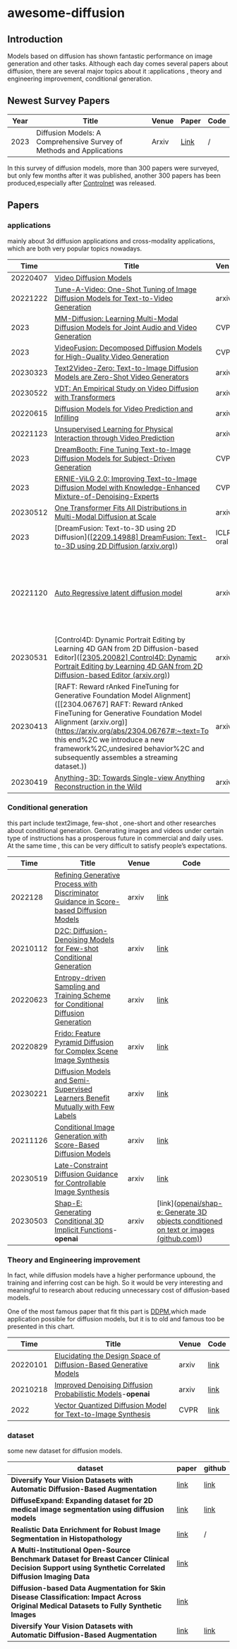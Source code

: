 # awesome-diffusion





## Introduction

Models based on diffusion has shown fantastic performance on image generation and other tasks. Although each day comes several papers about diffusion, there are several major topics about it :applications , theory and engineering improvement, conditional generation. 



## Newest Survey Papers

| Year | Title                                                        | Venue | Paper                                   | Code |
| ---- | ------------------------------------------------------------ | ----- | --------------------------------------- | ---- |
| 2023 | Diffusion Models: A Comprehensive Survey of Methods and Applications | Arxiv | [Link](https://github.com/YangLing0818) | /    |

In this survey of diffusion models, more than 300 papers were surveyed, but only few months after it was published, another 300 papers has been produced,especially after [Controlnet](https://arxiv.org/abs/2210.09643) was released. 

## Papers

### applications 

mainly about 3d diffusion applications and cross-modality applications, which are both very popular topics nowadays. 

| Time     | Title                                                        | Venue     | Code                                                         |
| -------- | ------------------------------------------------------------ | --------- | ------------------------------------------------------------ |
| 20220407 | [Video Diffusion Models](https://arxiv.org/pdf/2204.03458v2.pdf) |           | [link](https://paperswithcode.com/paper/video-diffusion-models#code) |
| 20221222 | [Tune-A-Video: One-Shot Tuning of Image Diffusion Models for Text-to-Video Generation](https://paperswithcode.com/paper/tune-a-video-one-shot-tuning-of-image) | arxiv     | [link]()                                                     |
| 2023     | [MM-Diffusion: Learning Multi-Modal Diffusion Models for Joint Audio and Video Generation](https://paperswithcode.com/paper/mm-diffusion-learning-multi-modal-diffusion) | CVPR      | [link](https://paperswithcode.com/paper/mm-diffusion-learning-multi-modal-diffusion#code) |
| 2023     | [VideoFusion: Decomposed Diffusion Models for High-Quality Video Generation](https://paperswithcode.com/paper/decomposed-diffusion-models-for-high-quality) | CVPR      | [link](https://paperswithcode.com/paper/decomposed-diffusion-models-for-high-quality#code) |
| 20230323 | [Text2Video-Zero: Text-to-Image Diffusion Models are Zero-Shot Video Generators](https://paperswithcode.com/paper/text2video-zero-text-to-image-diffusion) | arxiv     | [link](https://paperswithcode.com/paper/text2video-zero-text-to-image-diffusion#code) |
| 20230522 | [VDT: An Empirical Study on Video Diffusion with Transformers](https://paperswithcode.com/paper/vdt-an-empirical-study-on-video-diffusion) | arxiv     | [link](https://paperswithcode.com/paper/vdt-an-empirical-study-on-video-diffusion#code) |
| 20220615 | [Diffusion Models for Video Prediction and Infilling](https://paperswithcode.com/paper/diffusion-models-for-video-prediction-and) | arxiv     | [link](https://paperswithcode.com/paper/diffusion-models-for-video-prediction-and#code) |
| 20221123 | [Unsupervised Learning for Physical Interaction through Video Prediction](https://paperswithcode.com/paper/unsupervised-learning-for-physical) | arxiv     | [link](https://paperswithcode.com/paper/unsupervised-learning-for-physical#code) |
| 2023     | [DreamBooth: Fine Tuning Text-to-Image Diffusion Models for Subject-Driven Generation](https://paperswithcode.com/paper/dreambooth-fine-tuning-text-to-image) | CVPR      | [link](https://paperswithcode.com/paper/dreambooth-fine-tuning-text-to-image#code) |
| 2023     | [ERNIE-ViLG 2.0: Improving Text-to-Image Diffusion Model with Knowledge-Enhanced Mixture-of-Denoising-Experts](https://paperswithcode.com/paper/ernie-vilg-2-0-improving-text-to-image) | CVPR      | [link](https://paperswithcode.com/paper/ernie-vilg-2-0-improving-text-to-image#code) |
| 20230512 | [One Transformer Fits All Distributions in Multi-Modal Diffusion at Scale](https://paperswithcode.com/paper/one-transformer-fits-all-distributions-in) | arxiv     | [link]()                                                     |
| 2023     | [DreamFusion: Text-to-3D using 2D Diffusion]([[2209.14988\] DreamFusion: Text-to-3D using 2D Diffusion (arxiv.org)](https://arxiv.org/abs/2209.14988)) | ICLR oral | [link](https://github.com/ashawkey/stable-dreamfusion)       |
| 20221120 | [Auto Regressive latent diffusion model]([arxiv.org/abs/2211.10950](https://arxiv.org/abs/2211.10950)) | arxiv     | [link]([Synthesizing Coherent Story with Auto-Regressive Latent Diffusion Models](https://paperswithcode.com/paper/synthesizing-coherent-story-with-auto)) |
| 20230531 | [Control4D: Dynamic Portrait Editing by Learning 4D GAN from 2D Diffusion-based Editor]([[2305.20082\] Control4D: Dynamic Portrait Editing by Learning 4D GAN from 2D Diffusion-based Editor (arxiv.org)](https://arxiv.org/abs/2305.20082)) | arxiv     | [link](https://arxiv.org/abs/2305.20082)                     |
| 20230413 | [RAFT: Reward rAnked FineTuning for Generative Foundation Model Alignment]([[2304.06767\] RAFT: Reward rAnked FineTuning for Generative Foundation Model Alignment (arxiv.org)](https://arxiv.org/abs/2304.06767#:~:text=To this end%2C we introduce a new framework%2C,undesired behavior%2C and subsequently assembles a streaming dataset.)) | arxiv     | [link]()                                                     |
| 20230419 | [Anything-3D: Towards Single-view Anything Reconstruction in the Wild](https://paperswithcode.com/paper/anything-3d-towards-single-view-anything) | arxiv     | [link]()                                                     |



### Conditional generation

this part include text2image, few-shot , one-short and other researches about conditional generation. Generating images and videos under certain type of instructions has a prosperous future in commercial and daily uses. At the same time , this can be very difficult to satisfy people’s expectations. 

| Time     | Title                                                        | Venue | Code                                                         |
| -------- | ------------------------------------------------------------ | ----- | ------------------------------------------------------------ |
| 2022128  | [Refining Generative Process with Discriminator Guidance in Score-based Diffusion Models](https://paperswithcode.com/paper/refining-generative-process-with) | arxiv | [link](https://paperswithcode.com/paper/refining-generative-process-with#code) |
| 20210112 | [D2C: Diffusion-Denoising Models for Few-shot Conditional Generation](https://paperswithcode.com/paper/d2c-diffusion-denoising-models-for-few-shot) | arxiv | [link](https://paperswithcode.com/paper/d2c-diffusion-denoising-models-for-few-shot#code) |
| 20220623 | [Entropy-driven Sampling and Training Scheme for Conditional Diffusion Generation](https://paperswithcode.com/paper/entropy-driven-sampling-and-training-scheme) | arxiv | [link](https://paperswithcode.com/paper/entropy-driven-sampling-and-training-scheme#code) |
| 20220829 | [Frido: Feature Pyramid Diffusion for Complex Scene Image Synthesis](https://paperswithcode.com/paper/frido-feature-pyramid-diffusion-for-complex) | arxiv | [link](https://paperswithcode.com/paper/frido-feature-pyramid-diffusion-for-complex#code) |
| 20230221 | [Diffusion Models and Semi-Supervised Learners Benefit Mutually with Few Labels](https://paperswithcode.com/paper/diffusion-models-and-semi-supervised-learners) | arxiv | [link](https://paperswithcode.com/paper/diffusion-models-and-semi-supervised-learners#code) |
| 20211126 | [Conditional Image Generation with Score-Based Diffusion Models](https://paperswithcode.com/paper/conditional-image-generation-with-score-based) | arxiv | [link](https://paperswithcode.com/paper/conditional-image-generation-with-score-based#code) |
| 20230519 | [Late-Constraint Diffusion Guidance for Controllable Image Synthesis](https://paperswithcode.com/paper/late-constraint-diffusion-guidance-for) | arxiv | [link](https://paperswithcode.com/paper/late-constraint-diffusion-guidance-for#code) |
| 20230503 | [Shap-E: Generating Conditional 3D Implicit Functions](https://arxiv.org/abs/2305.02463)-**openai** | arxiv | [link]([openai/shap-e: Generate 3D objects conditioned on text or images (github.com)](https://github.com/openai/shap-e)) |



### Theory and Engineering improvement 

In fact, while diffusion models have a higher performance upbound, the training and inferring cost can be high. So it would be very interesting and meaningful to research about reducing unnecessary cost of diffusion-based models. 

One of the most famous paper that fit this part is [DDPM](https://paperswithcode.com/paper/denoising-diffusion-implicit-models-1),which made application possible for diffusion models, but it is to old and famous too be presented in this chart.  

| Time     | Title                                                        | Venue | Code                                                         |
| -------- | ------------------------------------------------------------ | ----- | ------------------------------------------------------------ |
| 20220101 | [Elucidating the Design Space of Diffusion-Based Generative Models](https://paperswithcode.com/paper/elucidating-the-design-space-of-diffusion) | arxiv | [link](https://paperswithcode.com/paper/singan-learning-a-generative-model-from-a#code) |
| 20210218 | [Improved Denoising Diffusion Probabilistic Models](https://paperswithcode.com/paper/improved-denoising-diffusion-probabilistic-1)-**openai** | arxiv | [link](https://paperswithcode.com/paper/improved-denoising-diffusion-probabilistic-1#code) |
| 2022     | [Vector Quantized Diffusion Model for Text-to-Image Synthesis](https://paperswithcode.com/paper/vector-quantized-diffusion-model-for-text-to) | CVPR  | [link](https://paperswithcode.com/paper/vector-quantized-diffusion-model-for-text-to#code) |



### dataset

some new dataset for diffusion models. 

| dataset                                                      | paper                                      | github                                                       |
| ------------------------------------------------------------ | ------------------------------------------ | ------------------------------------------------------------ |
| **Diversify Your Vision Datasets with Automatic Diffusion-Based Augmentation** | [link](https://github.com/lisadunlap/ALIA) | [link](https://github.com/lisadunlap/ALIA)                   |
| **DiffuseExpand: Expanding dataset for 2D medical image segmentation using diffusion models** | [link](https://arxiv.org/abs/2304.13416)   | [link](https://anonymous.4open.science/r/DiffuseExpand/README.md) |
| **Realistic Data Enrichment for Robust Image Segmentation in Histopathology** | [link](https://arxiv.org/abs/2304.09534)   | /                                                            |
| **A Multi-Institutional Open-Source Benchmark Dataset for Breast Cancer Clinical Decision Support using Synthetic Correlated Diffusion Imaging Data** | [link](https://arxiv.org/abs/2304.05623)   |                                                              |
| **Diffusion-based Data Augmentation for Skin Disease Classification: Impact Across Original Medical Datasets to Fully Synthetic Images** | [link](https://arxiv.org/abs/2301.04802)   |                                                              |
| **Diversify Your Vision Datasets with Automatic Diffusion-Based Augmentation** | [link](https://arxiv.org/abs/2305.16289)   | [link](https://github.com/lisadunlap/ALIA)                   |


